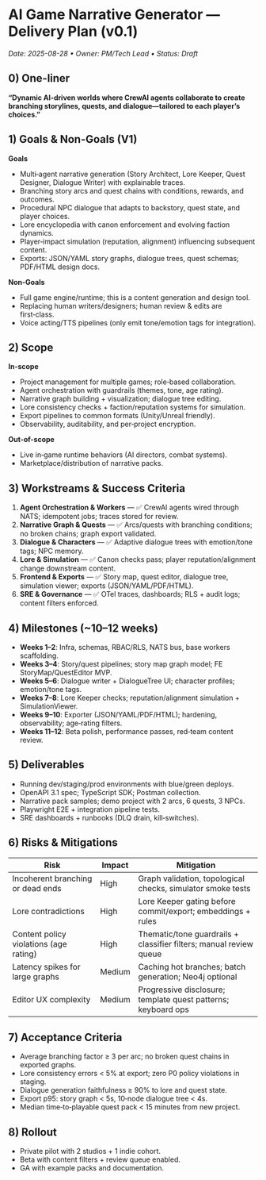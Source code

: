 # AI Game Narrative Generator — Delivery Plan (v0.1)
_Date: 2025-08-28 • Owner: PM/Tech Lead • Status: Draft_

## 0) One-liner
**“Dynamic AI-driven worlds where CrewAI agents collaborate to create branching storylines, quests, and dialogue—tailored to each player’s choices.”**

## 1) Goals & Non-Goals (V1)
**Goals**
- Multi‑agent narrative generation (Story Architect, Lore Keeper, Quest Designer, Dialogue Writer) with explainable traces.
- Branching story arcs and quest chains with conditions, rewards, and outcomes.
- Procedural NPC dialogue that adapts to backstory, quest state, and player choices.
- Lore encyclopedia with canon enforcement and evolving faction dynamics.
- Player‑impact simulation (reputation, alignment) influencing subsequent content.
- Exports: JSON/YAML story graphs, dialogue trees, quest schemas; PDF/HTML design docs.

**Non-Goals**
- Full game engine/runtime; this is a content generation and design tool.
- Replacing human writers/designers; human review & edits are first‑class.
- Voice acting/TTS pipelines (only emit tone/emotion tags for integration).

## 2) Scope
**In-scope**
- Project management for multiple games; role‑based collaboration.
- Agent orchestration with guardrails (themes, tone, age rating).
- Narrative graph building + visualization; dialogue tree editing.
- Lore consistency checks + faction/reputation systems for simulation.
- Export pipelines to common formats (Unity/Unreal friendly).
- Observability, auditability, and per‑project encryption.

**Out-of-scope**
- Live in‑game runtime behaviors (AI directors, combat systems).
- Marketplace/distribution of narrative packs.

## 3) Workstreams & Success Criteria
1. **Agent Orchestration & Workers** — ✅ CrewAI agents wired through NATS; idempotent jobs; traces stored for review.  
2. **Narrative Graph & Quests** — ✅ Arcs/quests with branching conditions; no broken chains; graph export validated.  
3. **Dialogue & Characters** — ✅ Adaptive dialogue trees with emotion/tone tags; NPC memory.  
4. **Lore & Simulation** — ✅ Canon checks pass; player reputation/alignment change downstream content.  
5. **Frontend & Exports** — ✅ Story map, quest editor, dialogue tree, simulation viewer; exports (JSON/YAML/PDF/HTML).  
6. **SRE & Governance** — ✅ OTel traces, dashboards; RLS + audit logs; content filters enforced.

## 4) Milestones (~10–12 weeks)
- **Weeks 1–2**: Infra, schemas, RBAC/RLS, NATS bus, base workers scaffolding.  
- **Weeks 3–4**: Story/quest pipelines; story map graph model; FE StoryMap/QuestEditor MVP.  
- **Weeks 5–6**: Dialogue writer + DialogueTree UI; character profiles; emotion/tone tags.  
- **Weeks 7–8**: Lore Keeper checks; reputation/alignment simulation + SimulationViewer.  
- **Weeks 9–10**: Exporter (JSON/YAML/PDF/HTML); hardening, observability; age‑rating filters.  
- **Weeks 11–12**: Beta polish, performance passes, red‑team content review.

## 5) Deliverables
- Running dev/staging/prod environments with blue/green deploys.
- OpenAPI 3.1 spec; TypeScript SDK; Postman collection.
- Narrative pack samples; demo project with 2 arcs, 6 quests, 3 NPCs.
- Playwright E2E + integration pipeline tests.
- SRE dashboards + runbooks (DLQ drain, kill‑switches).

## 6) Risks & Mitigations
| Risk | Impact | Mitigation |
|---|---|---|
| Incoherent branching or dead ends | High | Graph validation, topological checks, simulator smoke tests |
| Lore contradictions | High | Lore Keeper gating before commit/export; embeddings + rules |
| Content policy violations (age rating) | High | Thematic/tone guardrails + classifier filters; manual review queue |
| Latency spikes for large graphs | Medium | Caching hot branches; batch generation; Neo4j optional |
| Editor UX complexity | Medium | Progressive disclosure; template quest patterns; keyboard ops |

## 7) Acceptance Criteria
- Average branching factor ≥ 3 per arc; no broken quest chains in exported graphs.
- Lore consistency errors < 5% at export; zero P0 policy violations in staging.
- Dialogue generation faithfulness ≥ 90% to lore and quest state.
- Export p95: story graph < 5s, 10‑node dialogue tree < 4s.
- Median time‑to‑playable quest pack < 15 minutes from new project.

## 8) Rollout
- Private pilot with 2 studios + 1 indie cohort.
- Beta with content filters + review queue enabled.
- GA with example packs and documentation.